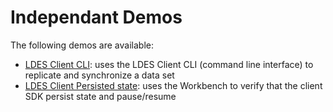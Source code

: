 # Independant Demos
The following demos are available:
* [LDES Client CLI](./ldes-client-cli/README.md): uses the LDES Client CLI (command line interface) to replicate and synchronize a data set
* [LDES Client Persisted state](./ldes-client-persistence/README.md): uses the Workbench to verify that the client SDK persist state and pause/resume
